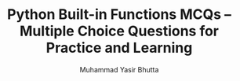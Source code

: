 ---
layout: mcqs
title: "Python Built-in Functions MCQs – Multiple Choice Questions for Practice and Learning"
description: "Test your understanding of Python built-in functions with these multiple choice questions. Practice using functions like map(), filter(), len(), and more with beginner-friendly MCQs and detailed answers. Ideal for students and Python learners preparing for exams or interviews."
keywords: Python built-in functions MCQs, Python multiple choice questions, Python functions quiz, map function Python, filter function Python, len function Python,zip functions Python programming MCQs, Python coding practice, beginner Python quiz, Python interview questions
author: "Muhammad Yasir Bhutta"
toc: toc/python.html
topic: "built-in-functions"
course: "python"
prev: null
next: null
show_practice_progress: null
show_mini_project: null
show_toc: true
breadcrumb:
  - title: Home
    url: /
  - title: Python
    url: /python/
  - title: Built-in Functions
    url: /python/docs/built-in-functions/
---
